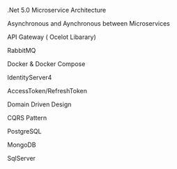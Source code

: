 .Net 5.0 Microservice Architecture

Asynchronous and Aynchronous between Microservices

API Gateway ( Ocelot Libarary)

RabbitMQ

Docker & Docker Compose

IdentityServer4

AccessToken/RefreshToken

Domain Driven Design

CQRS Pattern

PostgreSQL

MongoDB

SqlServer
